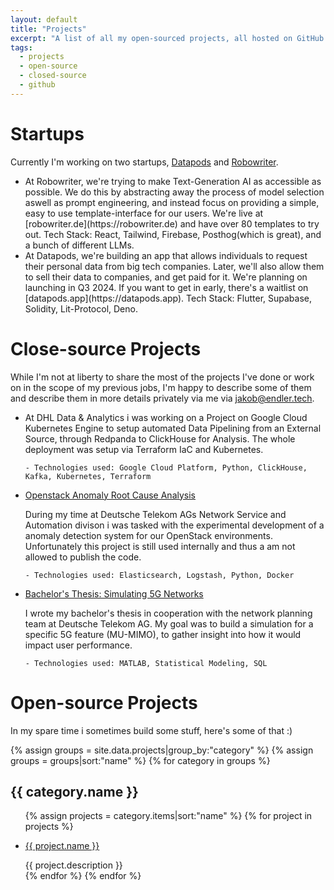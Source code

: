 ```yaml
---
layout: default
title: "Projects"
excerpt: "A list of all my open-sourced projects, all hosted on GitHub. Fair warning: some of them are not maintained anymore."
tags:
  - projects
  - open-source
  - closed-source
  - github
---
```


# Startups

Currently I'm working on two startups, [Datapods](https://datapods.app) and [Robowriter](https://robowriter.de).

<ul class="list">

<li class="list__item">
  <span class="list__secondary-content">
    At Robowriter, we're trying to make Text-Generation AI as accessible as possible. We do this by abstracting away the process of model selection aswell as prompt engineering, and instead focus on providing a simple, easy to use template-interface for our users. We're live at [robowriter.de](https://robowriter.de) and have over 80 templates to try out.
  </span>
    Tech Stack: React, Tailwind, Firebase, Posthog(which is great), and a bunch of different LLMs.
</li>

<li class="list__item">
  <span class="list__secondary-content">
    At Datapods, we're building an app that allows individuals to request their personal data from big tech companies. Later, we'll also allow them to sell their data to companies, and get paid for it. We're planning on launching in Q3 2024. If you want to get in early, there's a waitlist on [datapods.app](https://datapods.app).
  </span>
    Tech Stack: Flutter, Supabase, Solidity, Lit-Protocol, Deno.
</li>

</ul>

# Close-source Projects

While I'm not at liberty to share the most of the projects I've done or work on in the scope of my previous jobs, I'm happy to describe some of them and describe them in more details privately via me via [jakob@endler.tech](mailto:jakob@endler.tech).

<ul class="list">

<li class="list__item">
  <span class="list__secondary-content">
    At DHL Data & Analytics i was working on a Project on Google Cloud Kubernetes Engine to setup automated Data Pipelining from an External Source, through Redpanda to ClickHouse for Analysis.
  </span>
    The whole deployment was setup via Terraform IaC and Kubernetes.

    - Technologies used: Google Cloud Platform, Python, ClickHouse, Kafka, Kubernetes, Terraform
</li>

<li class="list__item">
  <p class="list__primary-content">
    <a href="https://drive.google.com/file/d/1dwwnV0e5TIMnji26SzE1Dm-8-61juipS/view?usp=sharing" target="_blank">Openstack Anomaly Root Cause Analysis</a>
  </p>
  <span class="list__secondary-content">
    During my time at Deutsche Telekom AGs Network Service and Automation divison i was tasked with the experimental development of a anomaly detection system for our OpenStack environments.
    Unfortunately this project is still used internally and thus a am not allowed to publish the code.

    - Technologies used: Elasticsearch, Logstash, Python, Docker
  </span>
</li>


<li class="list__item">
  <p class="list__primary-content">
    <a href="https://drive.google.com/file/d/10fqMpZL6u5bgeLMV97SkvcApwzSrqvwS/view?usp=sharing" target="_blank">Bachelor's Thesis: Simulating 5G Networks</a>
  </p>
  <span class="list__secondary-content">
    I wrote my bachelor's thesis in cooperation with the network planning team at Deutsche Telekom AG.
    My goal was to build a simulation for a specific 5G feature (MU-MIMO), to gather insight into how it would impact user performance.

    - Technologies used: MATLAB, Statistical Modeling, SQL
  </span>
</li>

</ul>

# Open-source Projects

<p>In my spare time i sometimes build some stuff, here's some of that :)</p>

{% assign groups = site.data.projects|group_by:"category" %}
{% assign groups = groups|sort:"name" %}
{% for category in groups %}

  <h2>{{ category.name }}</h2>
  <ul class="list">
  {% assign projects = category.items|sort:"name" %}
  {% for project in projects %}
    <li class="list__item">
      <p class="list__primary-content">
        <a href="{{ project.link }}" target="_blank">{{ project.name }}</a>
      </p>
      <span class="list__secondary-content">{{ project.description }}</span>
    </li>
  {% endfor %}
{% endfor %}
